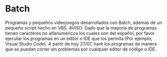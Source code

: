 # Batch
Programas y pequeños videojuegos desarrollados con Batch, además de un pequeño script hecho en VBS.
AVISO:
Dado que  la mayoría de programas tienen caractéres no alfanuméricos los cuales son del español, por favor ejecutar los programas en un editor o IDE que los permita (Por ejemplo, Visual Studio Code). A partir de hoy 27/07, haré los programas de manera que se puedan correr sin problemas por cualquier editor de código o IDE.
